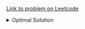 [Link to problem on Leetcode](https://leetcode.com/problems/maximum-area-of-a-piece-of-cake-after-horizontal-and-vertical-cuts/)



<details><summary>Optimal Solution</summary>

Optimal Solution: TC = `O(NlogN + N)`, SC = `O(1)`

**Key idea**:
- If we need the area, we must think of lengths and breadths of each cake piece.

**Assume**
- LENGTH as total horizontal length of the original cake.
- HEIGHT as total vertical height of the original cake.
- H as number of horizontal cuts. HCUTS is array of horizontal cuts.
- Similarly, V as number of vertical cuts and VCUTS is an array of vertical cuts.

**Solution**

1. Let's only think of horizontal cuts. Each HCUTS[i] would create a piece with length LENGTH and height, say, heights[i].
As there are H cuts, there will be (H+1) pieces of length LENGTH.

2. Now each vertical cut VCUTS[i] will cut each of the horizontal pieces that we got in step 1.
We already know the height of each piece (step 1), now with each vertical cut, we will know the length of each piece as well.

3. Because we want the maximize the area, we must try to maximize the length and height of each piece.

**Algorithm**

1. Find heights of pieces if we only perform the horizontal cuts. Say this array is heights[].
2. Find lengths of pieces if we only perform the vertical cuts. Say this arrays is lengths[].
3. Find max of heights[] and lengths[].
4. Multiply those two max and take mod 10e7.
5. Return the answer

[Editorial Credits](https://leetcode.com/problems/maximum-area-of-a-piece-of-cake-after-horizontal-and-vertical-cuts/discuss/661995/Do-you-like-visual-explanation-You-got-it.-%3A-)-With-2-code-variations.)


Runtime: `112 ms`, faster than `37.93%`<br>
Memory Usage: `32.2 MB`, less than `76.96%`<br>


<details><summary>Clean Code</summary>

![](https://github.com/archishmanghos/code-images/blob/master/Leetcode/1465.png)

</details>

</details>
